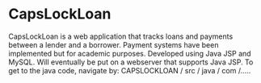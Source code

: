 CapsLockLoan
============

CapsLockLoan is a web application that tracks loans and payments between a lender and a borrower. Payment systems have been implemented but for academic purposes. Developed using Java JSP and MySQL. Will eventually be put on a webserver that supports Java JSP. To get to the java code, navigate by: CAPSLOCKLOAN / src / java / com /.....
